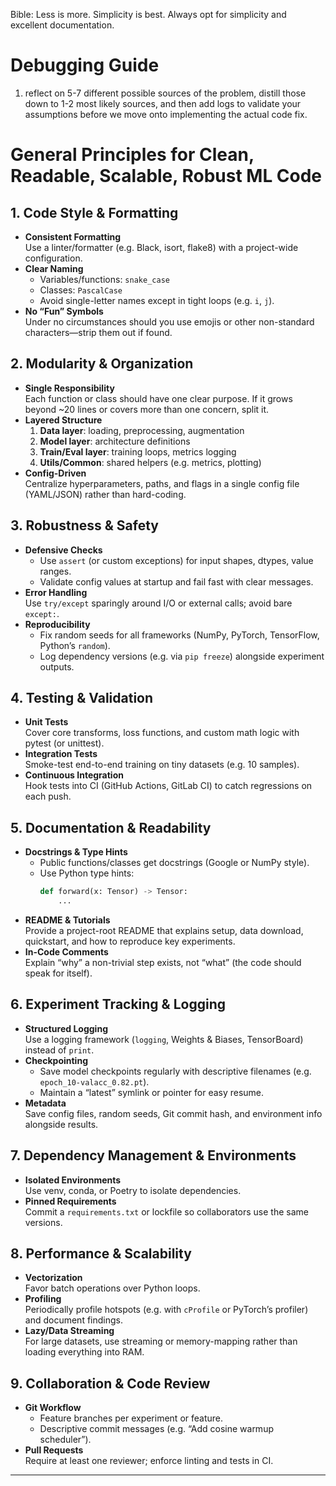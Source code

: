 Bible: Less is more. Simplicity is best. Always opt for simplicity and excellent documentation. 

# Debugging Guide 
1. reflect on 5-7 different possible sources of the problem, distill those down to 1-2 most likely sources, and then add logs to validate your assumptions before we move onto implementing the actual code fix. 

# General Principles for Clean, Readable, Scalable, Robust ML Code
## 1. Code Style & Formatting
- **Consistent Formatting**  
  Use a linter/formatter (e.g. Black, isort, flake8) with a project-wide configuration.
- **Clear Naming**  
  - Variables/functions: `snake_case`  
  - Classes: `PascalCase`  
  - Avoid single-letter names except in tight loops (e.g. `i`, `j`).
- **No “Fun” Symbols**  
  Under no circumstances should you use emojis or other non-standard characters—strip them out if found.

## 2. Modularity & Organization
- **Single Responsibility**  
  Each function or class should have one clear purpose. If it grows beyond ~20 lines or covers more than one concern, split it.
- **Layered Structure**  
  1. **Data layer**: loading, preprocessing, augmentation  
  2. **Model layer**: architecture definitions  
  3. **Train/Eval layer**: training loops, metrics logging  
  4. **Utils/Common**: shared helpers (e.g. metrics, plotting)
- **Config-Driven**  
  Centralize hyperparameters, paths, and flags in a single config file (YAML/JSON) rather than hard-coding.

## 3. Robustness & Safety
- **Defensive Checks**  
  - Use `assert` (or custom exceptions) for input shapes, dtypes, value ranges.  
  - Validate config values at startup and fail fast with clear messages.
- **Error Handling**  
  Use `try/except` sparingly around I/O or external calls; avoid bare `except:`.
- **Reproducibility**  
  - Fix random seeds for all frameworks (NumPy, PyTorch, TensorFlow, Python’s `random`).  
  - Log dependency versions (e.g. via `pip freeze`) alongside experiment outputs.

## 4. Testing & Validation
- **Unit Tests**  
  Cover core transforms, loss functions, and custom math logic with pytest (or unittest).
- **Integration Tests**  
  Smoke-test end-to-end training on tiny datasets (e.g. 10 samples).
- **Continuous Integration**  
  Hook tests into CI (GitHub Actions, GitLab CI) to catch regressions on each push.

## 5. Documentation & Readability
- **Docstrings & Type Hints**  
  - Public functions/classes get docstrings (Google or NumPy style).  
  - Use Python type hints:  
    ```python
    def forward(x: Tensor) -> Tensor:
        ...
    ```
- **README & Tutorials**  
  Provide a project-root README that explains setup, data download, quickstart, and how to reproduce key experiments.
- **In-Code Comments**  
  Explain “why” a non-trivial step exists, not “what” (the code should speak for itself).

## 6. Experiment Tracking & Logging
- **Structured Logging**  
  Use a logging framework (`logging`, Weights & Biases, TensorBoard) instead of `print`.
- **Checkpointing**  
  - Save model checkpoints regularly with descriptive filenames (e.g. `epoch_10-valacc_0.82.pt`).  
  - Maintain a “latest” symlink or pointer for easy resume.
- **Metadata**  
  Save config files, random seeds, Git commit hash, and environment info alongside results.

## 7. Dependency Management & Environments
- **Isolated Environments**  
  Use venv, conda, or Poetry to isolate dependencies.
- **Pinned Requirements**  
  Commit a `requirements.txt` or lockfile so collaborators use the same versions.

## 8. Performance & Scalability
- **Vectorization**  
  Favor batch operations over Python loops.
- **Profiling**  
  Periodically profile hotspots (e.g. with `cProfile` or PyTorch’s profiler) and document findings.
- **Lazy/Data Streaming**  
  For large datasets, use streaming or memory-mapping rather than loading everything into RAM.

## 9. Collaboration & Code Review
- **Git Workflow**  
  - Feature branches per experiment or feature.  
  - Descriptive commit messages (e.g. “Add cosine warmup scheduler”).
- **Pull Requests**  
  Require at least one reviewer; enforce linting and tests in CI.

---

